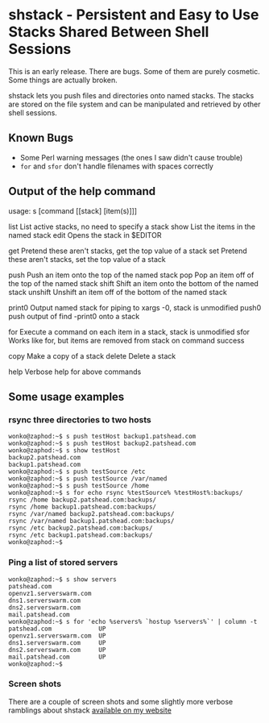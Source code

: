 # shstack - Persistent and Easy to Use Stacks Shared Between Shell Sessions

This is an early release.  There are bugs.  Some of them are purely cosmetic.  Some things are actually broken.

shstack lets you push files and directories onto named stacks.  The stacks are stored on the file system and can be manipulated and retrieved by other shell sessions.  

## Known Bugs

 * Some Perl warning messages (the ones I saw didn't cause trouble)
 * `for` and `sfor` don't handle filenames with spaces correctly

## Output of the help command

usage: s <command> [command [[stack] [item(s)]]]

  list    List active stacks, no need to specify a stack
  show    List the items in the named stack
  edit    Opens the stack in $EDITOR

  get     Pretend these aren't stacks, get the top value of a stack
  set     Pretend these aren't stacks, set the top value of a stack

  push    Push an item onto the top of the named stack
  pop     Pop an item off of the top of the named stack
  shift   Shift an item onto the bottom of the named stack
  unshift Unshift an item off of the bottom of the named stack

  print0  Output named stack for piping to xargs -0, stack is unmodified
  push0   push output of find -print0 onto a stack

  for     Execute a command on each item in a stack, stack is unmodified
  sfor    Works like for, but items are removed from stack on command success

  copy    Make a copy of a stack
  delete  Delete a stack

  help    Verbose help for above commands

## Some usage examples

### rsync three directories to two hosts

    wonko@zaphod:~$ s push testHost backup1.patshead.com
    wonko@zaphod:~$ s push testHost backup2.patshead.com
    wonko@zaphod:~$ s show testHost
    backup2.patshead.com
    backup1.patshead.com
    wonko@zaphod:~$ s push testSource /etc
    wonko@zaphod:~$ s push testSource /var/named
    wonko@zaphod:~$ s push testSource /home
    wonko@zaphod:~$ s for echo rsync %testSource% %testHost%:backups/
    rsync /home backup2.patshead.com:backups/
    rsync /home backup1.patshead.com:backups/
    rsync /var/named backup2.patshead.com:backups/
    rsync /var/named backup1.patshead.com:backups/
    rsync /etc backup2.patshead.com:backups/
    rsync /etc backup1.patshead.com:backups/
    wonko@zaphod:~$ 
    
### Ping a list of stored servers

    wonko@zaphod:~$ s show servers
    patshead.com
    openvz1.serverswarm.com
    dns1.serverswarm.com
    dns2.serverswarm.com
    mail.patshead.com
    wonko@zaphod:~$ s for 'echo %servers% `hostup %servers%`' | column -t
    patshead.com             UP
    openvz1.serverswarm.com  UP
    dns1.serverswarm.com     UP
    dns2.serverswarm.com     UP
    mail.patshead.com        UP
    wonko@zaphod:~$ 

### Screen shots

There are a couple of screen shots and some slightly more verbose ramblings about shstack [available on my website](http://blog.patshead.com/2013/05/shstack-persistent-and-easy-to-use-stacks-shared-between-shell-sessions.html)
